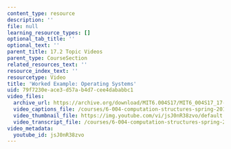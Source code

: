 ```yaml
---
content_type: resource
description: ''
file: null
learning_resource_types: []
optional_tab_title: ''
optional_text: ''
parent_title: 17.2 Topic Videos
parent_type: CourseSection
related_resources_text: ''
resource_index_text: ''
resourcetype: Video
title: 'Worked Example: Operating Systems'
uid: 79f7230e-ace3-d57a-b4d7-cee4dababbc1
video_files:
  archive_url: https://archive.org/download/MIT6.004S17/MIT6_004S17_17-02-06-01_300k.mp4
  video_captions_file: /courses/6-004-computation-structures-spring-2017/f61262365656582993ed97bf1efc8c14_jsJ0nR38zvo.vtt
  video_thumbnail_file: https://img.youtube.com/vi/jsJ0nR38zvo/default.jpg
  video_transcript_file: /courses/6-004-computation-structures-spring-2017/d17c5638ee2a1c8d1be4d87b924da3f9_jsJ0nR38zvo.pdf
video_metadata:
  youtube_id: jsJ0nR38zvo
---
```

